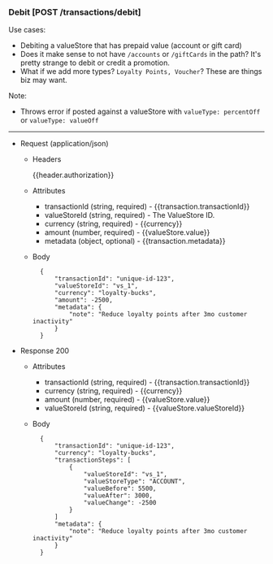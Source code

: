 ### Debit [POST /transactions/debit]

Use cases:
- Debiting a valueStore that has prepaid value (account or gift card)
- Does it make sense to not have `/accounts` or `/giftCards` in the path? It's pretty strange to debit or credit a promotion.
- What if we add more types? `Loyalty Points, Voucher`? These are things biz may want.

Note:
- Throws error if posted against a valueStore with `valueType: percentOff` or `valueType: valueOff`

---
+ Request (application/json)
    + Headers

        {{header.authorization}}
        
    + Attributes
        + transactionId (string, required) - {{transaction.transactionId}}
        + valueStoreId (string, required) - The ValueStore ID.
        + currency (string, required) - {{currency}}
        + amount (number, required) - {{valueStore.value}}
        + metadata (object, optional) - {{transaction.metadata}}

    + Body

            {
                "transactionId": "unique-id-123",
                "valueStoreId": "vs_1",
                "currency": "loyalty-bucks",
                "amount": -2500,
                "metadata": {
                    "note": "Reduce loyalty points after 3mo customer inactivity"
                }
            }
    
+ Response 200
    + Attributes
        + transactionId (string, required) - {{transaction.transactionId}}
        + currency (string, required) - {{currency}}
        + amount (number, required) - {{valueStore.value}}
        + valueStoreId (string, required) - {{valueStore.valueStoreId}}

    + Body

            {
                "transactionId": "unique-id-123",
                "currency": "loyalty-bucks",
                "transactionSteps": [
                    {
                        "valueStoreId": "vs_1",
                        "valueStoreType": "ACCOUNT",
                        "valueBefore": 5500,
                        "valueAfter": 3000,
                        "valueChange": -2500
                    }
                ]
                "metadata": {
                    "note": "Reduce loyalty points after 3mo customer inactivity"
                }
            }
